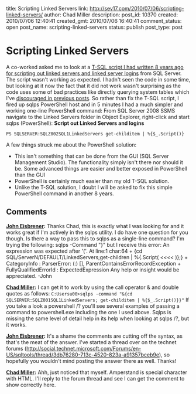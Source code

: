 title: Scripting Linked Servers
link: http://sev17.com/2010/07/06/scripting-linked-servers/
author: Chad Miller
description: 
post_id: 10370
created: 2010/07/06 12:40:41
created_gmt: 2010/07/06 16:40:41
comment_status: open
post_name: scripting-linked-servers
status: publish
post_type: post

# Scripting Linked Servers

A co-worked asked me to look at a [T-SQL script I had written 8 years ago for scripting out linked servers and linked server logins](http://www.sqlservercentral.com/scripts/Miscellaneous/30620/) from SQL Server. The script wasn't working as expected. I hadn't seen the code in some time, but looking at it now the fact that it did not work wasn't surprising as the code uses some of bad practices like directly querying system tables which I've [discouraged in previous posts](/2010/02/the-t-sql-hammer/). So rather than fix the T-SQL script, I fired up sqlps PowerShell host and in 5 minutes I had a much simpler and working one-line PowerShell command: From SQL Server 2008 SSMS navigate to the Linked Servers folder in Object Explorer, right-click and start sqlps (PowerShell): **Script out Linked Servers and logins**
    
    
    PS SQLSERVER:SQLZ002SQL1LinkedServers get-childitem | %{$_.Script()}

A few things struck me about the PowerShell solution: 

  * This isn't something that can be done from the GUI (SQL Server Management Studio). The functionality simply isn't there nor should it be. Some advanced things are easier and better exposed in PowerShell than the GUI
  * PowerShell is certainly much easier than my old T-SQL solution.
  * Unlike the T-SQL solution, I doubt I will be asked to fix this simple PowerShell command in another 8 years.

## Comments

**[John Eisbrener](#173 "2011-08-19 12:59:05"):** Thanks Chad, this is exactly what I was looking for and it works great if I'm actively in the sqlps utility. I do have one question for you though. Is there a way to pass this to sqlps as a single-line command? I'm trying the following: sqlps -Command "}" but I receive this error: An expression was expected after '('. At line:1 char:64 \+ {cd SQL/ServerN/DEFAULT/LinkedServers;get-children | %{.Script( <<<< )};} \+ CategoryInfo : ParserError: (:) [], ParentContainsErrorRecordException \+ FullyQualifiedErrorId : ExpectedExpression Any help or insight would be appreciated. -John

**[Chad Miller](#174 "2011-08-20 11:05:32"):** I can get it to work by using the call operator & and double quotes as follows: `C:Usersu00>sqlps -command "&{cd SQLSERVER:SQLZ001SQL1LinkedServers; get-childitem | %{$_.Script()}}"` If you take a look a powershell /? you'll see several examples of passing a command to powershell.exe including the one I used above. Sqlps is missing the same level of detail help in its help when looking at sqlps /?, but it works.

**[John Eisbrener](#175 "2011-08-24 14:54:35"):** It's a shame the comments are cutting off the syntax, as that's the meat of the answer. I've started a thread over on the technet forums (http://social.technet.microsoft.com/Forums/en-US/sqltools/thread/3db76280-713c-4520-823a-a91357bceb9e), so hopefully you wouldn't mind posting the answer there as well. Thanks!

**[Chad Miller](#176 "2011-08-24 15:51:11"):** Ahh, just noticed that myself. Amperstand is special character with HTML. I'll reply to the forum thread and see I can get the comment to show correctly here.

